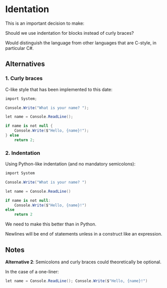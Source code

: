 # Identation

This is an important decision to make:

Should we use indentation for blocks instead of curly braces?

Would distinguish the language from other languages that are C-style, in particular C#.

## Alternatives

### 1. Curly braces

C-like style that has been implemented to this date:

```csharp
import System;

Console.Write("What is your name? ");

let name = Console.ReadLine();

if name is not null {
    Console.Write($"Hello, {name}!");
} else
    return 2;
```

### 2. Indentation

Using Python-like indentation (and no mandatory semicolons):

```csharp
import System

Console.Write("What is your name? ")

let name = Console.ReadLine()

if name is not null:
    Console.Write($"Hello, {name}!")
else
    return 2
```

We need to make this better than in Python. 

Newlines will be end of statements unless in a construct like an expression.

## Notes

**Alternative 2**: Semicolons and curly braces could theoretically be optional.

In the case of a one-liner:

```csharp
let name = Console.ReadLine(); Console.Write($"Hello, {name}!")
```